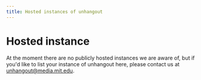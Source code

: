 ```yaml
---
title: Hosted instances of unhangout
---
```


# Hosted instance

At the moment there are no publicly hosted instances we are aware of, but if you'd like to list your instance of unhangout here, please contact us at unhangout@media.mit.edu.
